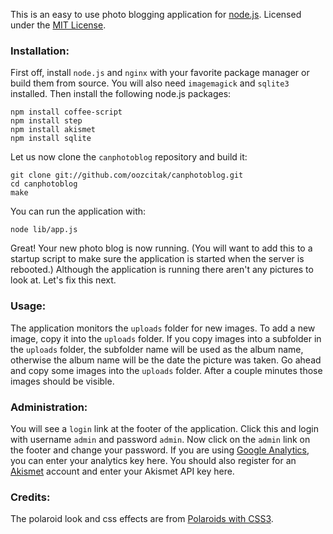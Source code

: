 This is an easy to use photo blogging application for [node.js](http://nodejs.org/). 
Licensed under the [MIT License](http://www.opensource.org/licenses/mit-license.php).

### Installation:

First off, install `node.js` and `nginx` with your favorite package manager or build them from source. You will also need `imagemagick` and `sqlite3` installed. Then install the following node.js packages:

    npm install coffee-script
    npm install step
    npm install akismet
    npm install sqlite

Let us now clone the `canphotoblog` repository and build it:

    git clone git://github.com/oozcitak/canphotoblog.git
    cd canphotoblog
    make

You can run the application with:

    node lib/app.js

Great! Your new photo blog is now running. (You will want to add this to a startup script to make sure the application is started when the server is rebooted.) Although the application is running there aren't any pictures to look at. Let's fix this next.

### Usage:

The application monitors the `uploads` folder for new images. To add a new image, copy it into the `uploads` folder. If you copy images into a subfolder in the `uploads` folder, the subfolder name will be used as the album name, otherwise the album name will be the date the picture was taken. Go ahead and copy some images into the `uploads` folder. After a couple minutes those images should be visible.

### Administration:

You will see a `login` link at the footer of the application. Click this and login with username `admin` and password `admin`. Now click on the `admin` link on the footer and change your password. If you are using [Google Analytics](http://www.google.com/analytics/), you can enter your analytics key here. You should also register for an [Akismet](https://akismet.com/signup/) account and enter your Akismet API key here.

### Credits:

The polaroid look and css effects are from [Polaroids with CSS3](http://www.zurb.com/playground/css3-polaroids).